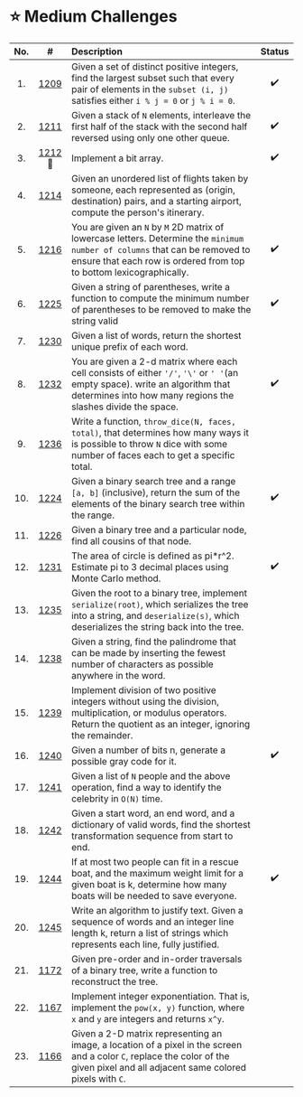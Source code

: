 # **⭐ Medium Challenges**

| No. | #    | Description                     | Status |
|:---: |:---: |:---                             |:---:   |
|  1.    |[1209]        | Given a set of distinct positive integers, find the largest subset such that every pair of elements in the `subset (i, j)` satisfies either `i % j = 0` or `j % i = 0`. |   ✔️    |
|  2.    |[1211]        | Given a stack of `N` elements, interleave the first half of the stack with the second half reversed using only one other queue. |   ✔️    |
|  3.    |[1212]  🤷  | Implement a bit array.|   ✔️    |
|  4.    |[1214]        |Given an unordered list of flights taken by someone, each represented as (origin, destination) pairs, and a starting airport, compute the person's itinerary.                                |       |
|  5.    |[1216]        |You are given an `N` by `M` 2D matrix of lowercase letters. Determine the `minimum number of columns` that can be removed to ensure that each row is ordered from top to bottom lexicographically.                               |    ✔️   |
|  6.  |[1225]        |Given a string of parentheses, write a function to compute the minimum number of parentheses to be removed to make the string valid                               |   ✔️     |
|  7.   |[1230]        |Given a list of words, return the shortest unique prefix of each word.                                |       |
|  8.   |[1232]        |You are given a 2-d matrix where each cell consists of either `'/'`, `'\'` or `' '`(an empty space). write an algorithm that determines into how many regions the slashes divide the space.                               |   ✔️    |
|  9.  |[1236]        |Write a function, `throw_dice(N, faces, total)`, that determines how many ways it is possible to throw `N` dice with some number of faces each to get a specific total.
|  10.   |[1224]        |Given a binary search tree and a range `[a, b]` (inclusive), return the sum of the elements of the binary search tree within the range.                               |    ✔️   |
|  11.   |[1226]        |Given a binary tree and a particular node, find all cousins of that node.                           |       |
|  12.   |[1231]        |The area of circle is defined as pi*r^2. Estimate pi to 3 decimal places using Monte Carlo method.                         |  ✔️     |
|  13.   |[1235]        |Given the root to a binary tree, implement `serialize(root)`, which serializes the tree into a string, and `deserialize(s)`, which deserializes the string back into the tree.  
|  14.   |[1238]        |Given a string, find the palindrome that can be made by inserting the fewest number of characters as possible anywhere in the word.                               |       |
|  15.   |[1239]        |Implement division of two positive integers without using the division, multiplication, or modulus operators. Return the quotient as an integer, ignoring the remainder.
|  16.   |[1240]        |Given a number of bits n, generate a possible gray code for it.| ✔️  |
|  17.   |[1241]        |Given a list of `N` people and the above operation, find a way to identify the celebrity in `O(N)` time.|   |
|  18.   |[1242]        |Given a start word, an end word, and a dictionary of valid words, find the shortest transformation sequence from start to end.|   |
|  19.   |[1244]        |If at most two people can fit in a rescue boat, and the maximum weight limit for a given boat is k, determine how many boats will be needed to save everyone.| ✔️  |
|  20.   |[1245]        | Write an algorithm to justify text. Given a sequence of words and an integer line length k, return a list of strings which represents each line, fully justified.|   |
|  21.   |[1172]        | Given pre-order and in-order traversals of a binary tree, write a function to reconstruct the tree. |   |
|  22.   |[1167]        | Implement integer exponentiation. That is, implement the `pow(x, y)` function, where `x` and `y` are integers and returns `x^y`.  |   |
|  23.   |[1166]        | Given a 2-D matrix representing an image, a location of a pixel in the screen and a color `C`, replace the color of the given pixel and all adjacent same colored pixels with `C`. |   |


[1209]:https://github.com/anasvemmully/Daily-Coding-Problem/tree/main/Medium/1209
[1211]:https://github.com/anasvemmully/Daily-Coding-Problem/tree/main/Medium/1211  
[1212]:https://github.com/anasvemmully/Daily-Coding-Problem/tree/main/Medium/1212  
[1214]:https://github.com/anasvemmully/Daily-Coding-Problem/tree/main/Medium/1214  
[1216]:https://github.com/anasvemmully/Daily-Coding-Problem/tree/main/Medium/1216  
[1225]:https://github.com/anasvemmully/Daily-Coding-Problem/tree/main/Medium/1225  
[1230]:https://github.com/anasvemmully/Daily-Coding-Problem/tree/main/Medium/1230
[1232]:https://github.com/anasvemmully/Daily-Coding-Problem/tree/main/Medium/1232
[1236]:https://github.com/anasvemmully/Daily-Coding-Problem/tree/main/Medium/1236
[1224]:https://github.com/anasvemmully/Daily-Coding-Problem/tree/main/Medium/1224
[1226]:https://github.com/anasvemmully/Daily-Coding-Problem/tree/main/Medium/1226
[1231]:https://github.com/anasvemmully/Daily-Coding-Problem/tree/main/Medium/1231
[1235]:https://github.com/anasvemmully/Daily-Coding-Problem/tree/main/Medium/1235
[1238]:https://github.com/anasvemmully/Daily-Coding-Problem/tree/main/Medium/1238
[1239]:https://github.com/anasvemmully/Daily-Coding-Problem/tree/main/Medium/1239
[1240]:https://github.com/anasvemmully/Daily-Coding-Problem/tree/main/Medium/1240
[1242]:https://github.com/anasvemmully/Daily-Coding-Problem/tree/main/Medium/1242
[1241]:https://github.com/anasvemmully/Daily-Coding-Problem/tree/main/Medium/1241
[1244]:https://github.com/anasvemmully/Daily-Coding-Problem/tree/main/Medium/1244
[1245]:https://github.com/anasvemmully/Daily-Coding-Problem/tree/main/Medium/1244
[1172]:https://github.com/anasvemmully/Daily-Coding-Problem/tree/main/Medium/1172
[1167]:https://github.com/anasvemmully/Daily-Coding-Problem/tree/main/Medium/1167
[1166]:https://github.com/anasvemmully/Daily-Coding-Problem/tree/main/Medium/1166